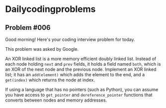 # Dailycodingproblems
## Problem #006

Good morning! Here's your coding interview problem for today.

This problem was asked by Google.

An XOR linked list is a more memory efficient doubly linked list. Instead of each node holding ```next``` and ```prev```
fields, it holds a field named ```both```, which is an XOR of the next node and the previous node. Implement an XOR 
linked list; it has an ```add(element)``` which adds the element to the end, and a ```get(index)``` which returns the 
node at index.

If using a language that has no pointers (such as Python), you can assume you have access to ```get_pointer``` and 
```dereference_pointer``` functions that converts between nodes and memory addresses.

